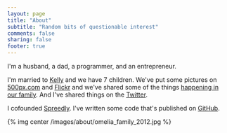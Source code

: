 ```yaml
---
layout: page
title: "About"
subtitle: "Random bits of questionable interest"
comments: false
sharing: false
footer: true
---
```

I'm a husband, a dad, a programmer, and an entrepreneur.

I'm married to [Kelly](http://kellyomelia.com) and we have 7 children.  We've put some pictures on [500px.com](http://500px.com/duff) and
[Flickr](http://www.flickr.com/photos/omelia/) and we've shared some of the things [happening in our family](http://ramble.omelia.org).  And I've shared things on the [Twitter](http://twitter.com/duffomelia).

I cofounded [Spreedly](http://spreedly.com).  I've written some code that's published on [GitHub](http://github.com/duff).

{% img center /images/about/omelia_family_2012.jpg %}

